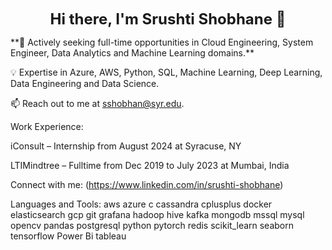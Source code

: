 <p align="center">
  <strong><span style="font-size: 24px;">Hi there, I'm Srushti Shobhane 👋</span></strong>
</p>
**🚀 Actively seeking full-time opportunities in Cloud Engineering, System Engineer, Data Analytics and Machine Learning  domains.**

💡 Expertise in Azure, AWS, Python, SQL, Machine Learning, Deep Learning, Data Engineering and Data Science.

📫 Reach out to me at sshobhan@syr.edu.

Work Experience:

iConsult – Internship from August 2024 at Syracuse, NY

LTIMindtree – Fulltime from Dec 2019 to July 2023 at Mumbai, India

Connect with me:
(https://www.linkedin.com/in/srushti-shobhane) 

Languages and Tools:
aws azure c cassandra cplusplus docker elasticsearch gcp git grafana hadoop hive kafka mongodb mssql mysql opencv pandas postgresql python pytorch redis scikit_learn seaborn tensorflow Power Bi tableau

